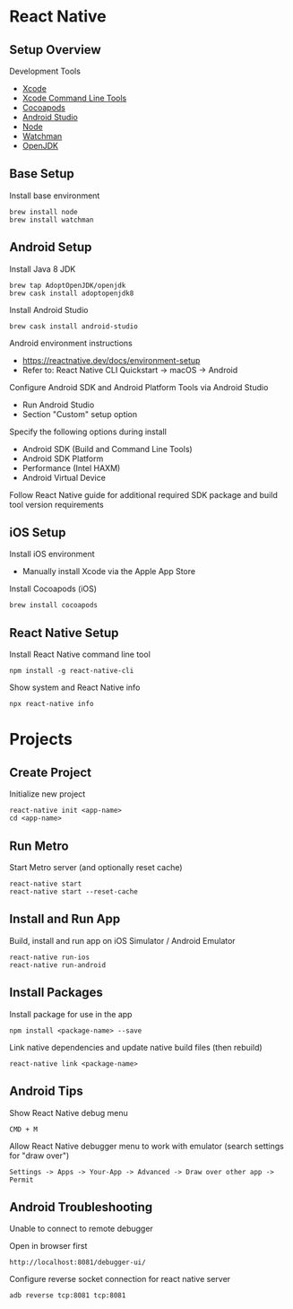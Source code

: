 # React Native

## Setup Overview

Development Tools

- [Xcode](https://developer.apple.com/xcode/)
- [Xcode Command Line Tools](https://developer.apple.com/download/more/)
- [Cocoapods](https://cocoapods.org/)
- [Android Studio](https://developer.android.com/studio/)
- [Node](https://nodejs.org/en/)
- [Watchman](https://facebook.github.io/watchman/)
- [OpenJDK](https://adoptopenjdk.net/)

## Base Setup

Install base environment

    brew install node
    brew install watchman

## Android Setup

Install Java 8 JDK

    brew tap AdoptOpenJDK/openjdk
    brew cask install adoptopenjdk8

Install Android Studio

    brew cask install android-studio

Android environment instructions

- https://reactnative.dev/docs/environment-setup
- Refer to: React Native CLI Quickstart -> macOS -> Android

Configure Android SDK and Android Platform Tools via Android Studio

- Run Android Studio
- Section "Custom" setup option

Specify the following options during install

- Android SDK (Build and Command Line Tools)
- Android SDK Platform
- Performance (Intel HAXM)
- Android Virtual Device

Follow React Native guide for additional required SDK package and build tool version requirements

## iOS Setup

Install iOS environment

- Manually install Xcode via the Apple App Store

Install Cocoapods (iOS)

    brew install cocoapods

## React Native Setup

Install React Native command line tool

    npm install -g react-native-cli

Show system and React Native info

    npx react-native info

# Projects

## Create Project

Initialize new project

    react-native init <app-name>
    cd <app-name>

## Run Metro

Start Metro server (and optionally reset cache)

    react-native start
    react-native start --reset-cache

## Install and Run App

Build, install and run app on iOS Simulator / Android Emulator

    react-native run-ios
    react-native run-android

## Install Packages

Install package for use in the app

    npm install <package-name> --save

Link native dependencies and update native build files (then rebuild)

    react-native link <package-name>

## Android Tips

Show React Native debug menu

    CMD + M

Allow React Native debugger menu to work with emulator (search settings for "draw over")

    Settings -> Apps -> Your-App -> Advanced -> Draw over other app -> Permit

## Android Troubleshooting

Unable to connect to remote debugger

Open in browser first

    http://localhost:8081/debugger-ui/

Configure reverse socket connection for react native server

    adb reverse tcp:8081 tcp:8081
